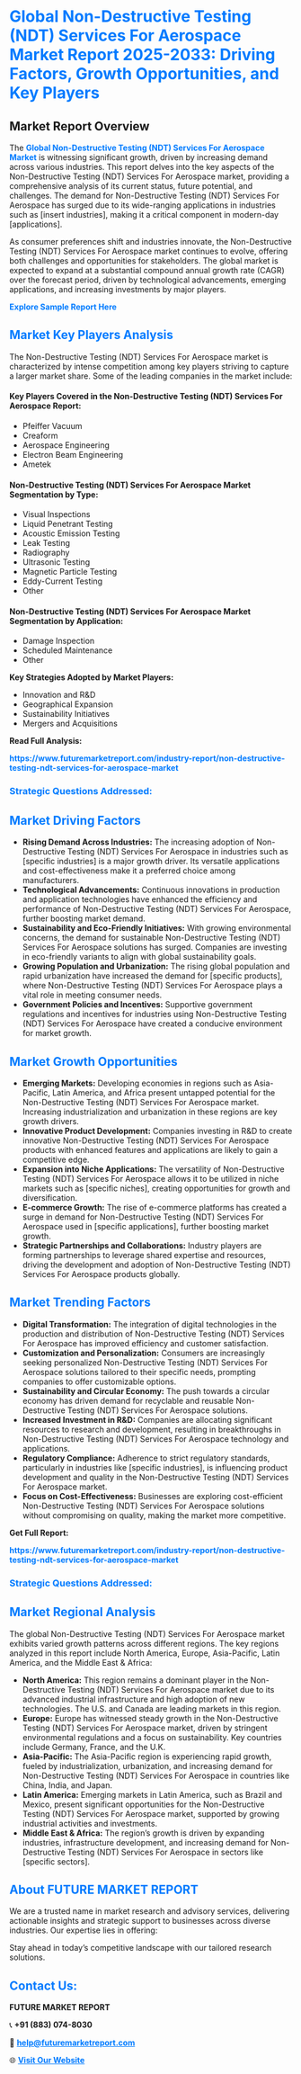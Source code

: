 <h1 style="color: #007BFF;">Global Non-Destructive Testing (NDT) Services For Aerospace Market Report 2025-2033: Driving Factors, Growth Opportunities, and Key Players</h1>

<section id="overview">
<h2>Market Report Overview</h2>
<p>The <a href="https://www.futuremarketreport.com/industry-report/non-destructive-testing-ndt-services-for-aerospace-market" style="color: #007BFF; text-decoration: none;"><strong>Global Non-Destructive Testing (NDT) Services For Aerospace Market</strong></a> is witnessing significant growth, driven by increasing demand across various industries. This report delves into the key aspects of the Non-Destructive Testing (NDT) Services For Aerospace market, providing a comprehensive analysis of its current status, future potential, and challenges. The demand for Non-Destructive Testing (NDT) Services For Aerospace has surged due to its wide-ranging applications in industries such as [insert industries], making it a critical component in modern-day [applications].</p>
<p>As consumer preferences shift and industries innovate, the Non-Destructive Testing (NDT) Services For Aerospace market continues to evolve, offering both challenges and opportunities for stakeholders. The global market is expected to expand at a substantial compound annual growth rate (CAGR) over the forecast period, driven by technological advancements, emerging applications, and increasing investments by major players.</p>
</section>

<section id="overview">
<p><a href="https://www.futuremarketreport.com/request-sample/reportId=27769" style="color: #007BFF; text-decoration: none;"><strong>Explore Sample Report Here</strong></a></p>
</section>

<section id="key-players">
<h2 style="color: #007BFF;">Market Key Players Analysis</h2>
<p>The Non-Destructive Testing (NDT) Services For Aerospace market is characterized by intense competition among key players striving to capture a larger market share. Some of the leading companies in the market include:</p>
<h4>Key Players Covered in the Non-Destructive Testing (NDT) Services For Aerospace Report:</h4>
<ul><li>Pfeiffer Vacuum</li><li>Creaform</li><li>Aerospace Engineering</li><li>Electron Beam Engineering</li><li>Ametek</li></ul>
<h4>Non-Destructive Testing (NDT) Services For Aerospace Market Segmentation by Type:</h4>
<ul><li>Visual Inspections</li><li>Liquid Penetrant Testing</li><li>Acoustic Emission Testing</li><li>Leak Testing</li><li>Radiography</li><li>Ultrasonic Testing</li><li>Magnetic Particle Testing</li><li>Eddy-Current Testing</li><li>Other</li></ul>

<h4>Non-Destructive Testing (NDT) Services For Aerospace Market Segmentation by Application:</h4>
<ul><li>Damage Inspection</li><li>Scheduled Maintenance</li><li>Other</li></ul>
<p><strong>Key Strategies Adopted by Market Players:</strong></p>
<ul>
<li>Innovation and R&D</li>
<li>Geographical Expansion</li>
<li>Sustainability Initiatives</li>
<li>Mergers and Acquisitions</li>
</ul>
</section>

<section>
<p><strong>Read Full Analysis: </strong></p><a href="https://www.futuremarketreport.com/industry-report/non-destructive-testing-ndt-services-for-aerospace-market" style="color: #007BFF; text-decoration: none;"><strong>https://www.futuremarketreport.com/industry-report/non-destructive-testing-ndt-services-for-aerospace-market</strong></a>
<h3 style="color: #007BFF;">Strategic Questions Addressed:</h3>
</section>

<section id="driving-factors">
<h2 style="color: #007BFF;">Market Driving Factors</h2>
<ul>
<li><strong>Rising Demand Across Industries:</strong> The increasing adoption of Non-Destructive Testing (NDT) Services For Aerospace in industries such as [specific industries] is a major growth driver. Its versatile applications and cost-effectiveness make it a preferred choice among manufacturers.</li>
<li><strong>Technological Advancements:</strong> Continuous innovations in production and application technologies have enhanced the efficiency and performance of Non-Destructive Testing (NDT) Services For Aerospace, further boosting market demand.</li>
<li><strong>Sustainability and Eco-Friendly Initiatives:</strong> With growing environmental concerns, the demand for sustainable Non-Destructive Testing (NDT) Services For Aerospace solutions has surged. Companies are investing in eco-friendly variants to align with global sustainability goals.</li>
<li><strong>Growing Population and Urbanization:</strong> The rising global population and rapid urbanization have increased the demand for [specific products], where Non-Destructive Testing (NDT) Services For Aerospace plays a vital role in meeting consumer needs.</li>
<li><strong>Government Policies and Incentives:</strong> Supportive government regulations and incentives for industries using Non-Destructive Testing (NDT) Services For Aerospace have created a conducive environment for market growth.</li>
</ul>
</section>

<section id="growth-opportunities">
<h2 style="color: #007BFF;">Market Growth Opportunities</h2>
<ul>
<li><strong>Emerging Markets:</strong> Developing economies in regions such as Asia-Pacific, Latin America, and Africa present untapped potential for the Non-Destructive Testing (NDT) Services For Aerospace market. Increasing industrialization and urbanization in these regions are key growth drivers.</li>
<li><strong>Innovative Product Development:</strong> Companies investing in R&D to create innovative Non-Destructive Testing (NDT) Services For Aerospace products with enhanced features and applications are likely to gain a competitive edge.</li>
<li><strong>Expansion into Niche Applications:</strong> The versatility of Non-Destructive Testing (NDT) Services For Aerospace allows it to be utilized in niche markets such as [specific niches], creating opportunities for growth and diversification.</li>
<li><strong>E-commerce Growth:</strong> The rise of e-commerce platforms has created a surge in demand for Non-Destructive Testing (NDT) Services For Aerospace used in [specific applications], further boosting market growth.</li>
<li><strong>Strategic Partnerships and Collaborations:</strong> Industry players are forming partnerships to leverage shared expertise and resources, driving the development and adoption of Non-Destructive Testing (NDT) Services For Aerospace products globally.</li>
</ul>
</section>

<section id="trending-factors">
<h2 style="color: #007BFF;">Market Trending Factors</h2>
<ul>
<li><strong>Digital Transformation:</strong> The integration of digital technologies in the production and distribution of Non-Destructive Testing (NDT) Services For Aerospace has improved efficiency and customer satisfaction.</li>
<li><strong>Customization and Personalization:</strong> Consumers are increasingly seeking personalized Non-Destructive Testing (NDT) Services For Aerospace solutions tailored to their specific needs, prompting companies to offer customizable options.</li>
<li><strong>Sustainability and Circular Economy:</strong> The push towards a circular economy has driven demand for recyclable and reusable Non-Destructive Testing (NDT) Services For Aerospace solutions.</li>
<li><strong>Increased Investment in R&D:</strong> Companies are allocating significant resources to research and development, resulting in breakthroughs in Non-Destructive Testing (NDT) Services For Aerospace technology and applications.</li>
<li><strong>Regulatory Compliance:</strong> Adherence to strict regulatory standards, particularly in industries like [specific industries], is influencing product development and quality in the Non-Destructive Testing (NDT) Services For Aerospace market.</li>
<li><strong>Focus on Cost-Effectiveness:</strong> Businesses are exploring cost-efficient Non-Destructive Testing (NDT) Services For Aerospace solutions without compromising on quality, making the market more competitive.</li>
</ul>
</section>

<section>
<p><strong>Get Full Report: </strong></p><a href="https://www.futuremarketreport.com/industry-report/non-destructive-testing-ndt-services-for-aerospace-market" style="color: #007BFF; text-decoration: none;"><strong>https://www.futuremarketreport.com/industry-report/non-destructive-testing-ndt-services-for-aerospace-market</strong></a>
<h3 style="color: #007BFF;">Strategic Questions Addressed:</h3>
</section>


<section id="regional-analysis">
<h2 style="color: #007BFF;">Market Regional Analysis</h2>
<p>The global Non-Destructive Testing (NDT) Services For Aerospace market exhibits varied growth patterns across different regions. The key regions analyzed in this report include North America, Europe, Asia-Pacific, Latin America, and the Middle East & Africa:</p>
<ul>
<li><strong>North America:</strong> This region remains a dominant player in the Non-Destructive Testing (NDT) Services For Aerospace market due to its advanced industrial infrastructure and high adoption of new technologies. The U.S. and Canada are leading markets in this region.</li>
<li><strong>Europe:</strong> Europe has witnessed steady growth in the Non-Destructive Testing (NDT) Services For Aerospace market, driven by stringent environmental regulations and a focus on sustainability. Key countries include Germany, France, and the U.K.</li>
<li><strong>Asia-Pacific:</strong> The Asia-Pacific region is experiencing rapid growth, fueled by industrialization, urbanization, and increasing demand for Non-Destructive Testing (NDT) Services For Aerospace in countries like China, India, and Japan.</li>
<li><strong>Latin America:</strong> Emerging markets in Latin America, such as Brazil and Mexico, present significant opportunities for the Non-Destructive Testing (NDT) Services For Aerospace market, supported by growing industrial activities and investments.</li>
<li><strong>Middle East & Africa:</strong> The region’s growth is driven by expanding industries, infrastructure development, and increasing demand for Non-Destructive Testing (NDT) Services For Aerospace in sectors like [specific sectors].</li>
</ul>
</section>

<footer>
<h2 style="color: #007BFF;">About FUTURE MARKET REPORT</h2>
<p>We are a trusted name in market research and advisory services, delivering actionable insights and strategic support to businesses across diverse industries. Our expertise lies in offering:</p>

<p>Stay ahead in today’s competitive landscape with our tailored research solutions.</p>

<h2 style="color: #007BFF;">Contact Us:</h2>
<p><strong>FUTURE MARKET REPORT</strong></p>
<p>📞 <strong>+91 (883) 074-8030</strong></p>
<p>📧 <strong><a href="mailto:help@futuremarketreport.com" style="color: #007BFF;">help@futuremarketreport.com</a></strong></p>
<p>🌐 <strong><a href="https://www.futuremarketreport.com/" style="color: #007BFF;">Visit Our Website</a></strong></p>
</footer>